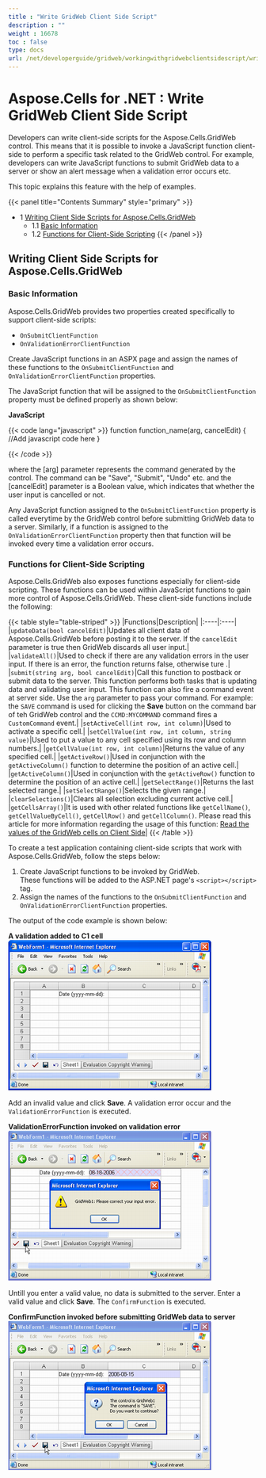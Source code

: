```yaml
---
title : "Write GridWeb Client Side Script" 
description : "" 
weight : 16678 
toc : false
type: docs
url: /net/developerguide/gridweb/workingwithgridwebclientsidescript/write+gridweb+client+side+script/
---
```


# Aspose.Cells for .NET : Write GridWeb Client Side Script


Developers can write client-side scripts for the Aspose.Cells.GridWeb control. This means that it is possible to invoke a JavaScript function client-side to perform a specific task related to the GridWeb control. For example, developers can write JavaScript functions to submit GridWeb data to a server or show an alert message when a validation error occurs etc.

This topic explains this feature with the help of examples.

{{< panel title="Contents Summary" style="primary" >}}
*   1 [Writing Client Side Scripts for Aspose.Cells.GridWeb](#writing-client-side-scripts-for-aspose.cells.gridweb)
    *   1.1 [Basic Information](#basic-information)
    *   1.2 [Functions for Client-Side Scripting](#functions-for-client-side-scripting)
{{< /panel >}}
 

## Writing Client Side Scripts for Aspose.Cells.GridWeb

### Basic Information

Aspose.Cells.GridWeb provides two properties created specifically to support client-side scripts:

*   `OnSubmitClientFunction`
*   `OnValidationErrorClientFunction`

Create JavaScript functions in an ASPX page and assign the names of these functions to the `OnSubmitClientFunction` and `OnValidationErrorClientFunction` properties.

The JavaScript function that will be assigned to the `OnSubmitClientFunction` property must be defined properly as shown below:

**JavaScript**

{{< code lang="javascript" >}}
function function_name(arg, cancelEdit)
 {
   //Add javascript code here
 }
 
{{< /code >}}

where the \[arg\] parameter represents the command generated by the control. The command can be "Save", "Submit", "Undo" etc. and the \[cancelEdit\] parameter is a Boolean value, which indicates that whether the user input is cancelled or not.

Any JavaScript function assigned to the `OnSubmitClientFunction` property is called everytime by the GridWeb control before submitting GridWeb data to a server. Similarly, if a function is assigned to the `OnValidationErrorClientFunction` property then that function will be invoked every time a validation error occurs.

### Functions for Client-Side Scripting

Aspose.Cells.GridWeb also exposes functions especially for client-side scripting. These functions can be used within JavaScript functions to gain more control of Aspose.Cells.GridWeb. These client-side functions include the following:

{{< table style="table-striped" >}}
|Functions|Description|
|:----|:----|
|`updateData(bool cancelEdit)`|Updates all client data of Aspose.Cells.GridWeb before posting it to the server. If the `cancelEdit` parameter is true then GridWeb discards all user input.|
|`validateAll()`|Used to check if there are any validation errors in the user input. If there is an error, the function returns false, otherwise ture .|
|`submit(string arg, bool cancelEdit)`|Call this function to postback or submit data to the server. This function performs both tasks that is updating data and validating user input. This function can also fire a command event at server side. Use the `arg` parameter to pass your command. For example: the `SAVE` command is used for clicking the **Save** button on the command bar of teh GridWeb control and the `CCMD:MYCOMMAND` command fires a `CustomCommand` event.|
|`setActiveCell(int row, int column)`|Used to activate a specific cell.|
|`setCellValue(int row, int column, string value)`|Used to put a value to any cell specified using its row and column numbers.|
|`getCellValue(int row, int column)`|Returns the value of any specified cell.|
|`getActiveRow()`|Used in conjunction with the `getActiveColumn()` function to determine the position of an active cell.|
|`getActiveColumn()`|Used in conjunction with the `getActiveRow()` function to determine the position of an active cell.|
|`getSelectRange()`|Returns the last selected range.|
|`setSelectRange()`|Selects the given range.|
|`clearSelections()`|Clears all selection excluding current active cell.|
|`getCellsArray()`|It is used with other related functions like `getCellName()`, `getCellValueByCell()`, `getCellRow()` and `getCellColumn()`. Please read this article for more information regarding the usage of this function: [Read the values of the GridWeb cells on Client Side](https://docs2.aspose.com/cells/net/developerguide/gridweb/workingwithgridwebclientsidescript/read+the+values+of+the+gridweb+cells+on+client+side)|
{{< /table >}}

To create a test application containing client-side scripts that work with Aspose.Cells.GridWeb, follow the steps below:

1.  Create JavaScript functions to be invoked by GridWeb.  
    These functions will be added to the ASP.NET page's `<script></script>` tag.
2.  Assign the names of the functions to the `OnSubmitClientFunction` and `OnValidationErrorClientFunction` properties.

The output of the code example is shown below:

**A validation added to C1 cell**  
![image](5115337.png)

Add an invalid value and click **Save**. A validation error occur and the `ValidationErrorFunction` is executed.

**ValidationErrorFunction invoked on validation error**  
![image](5115335.png)

Untill you enter a valid value, no data is submitted to the server. Enter a valid value and click **Save**. The `ConfirmFunction` is executed.

**ConfirmFunction invoked before submitting GridWeb data to server**  
![image](5115336.png)

